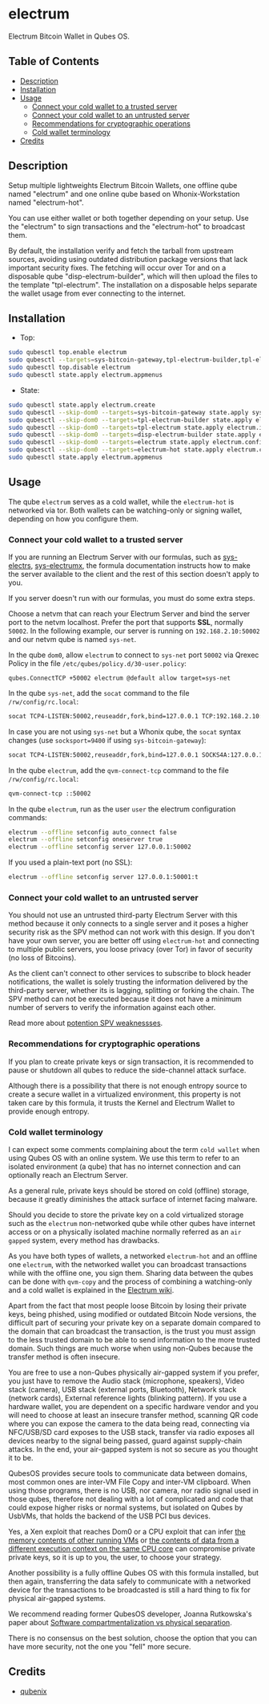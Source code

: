 # electrum

Electrum Bitcoin Wallet in Qubes OS.

## Table of Contents

*   [Description](#description)
*   [Installation](#installation)
*   [Usage](#usage)
    *   [Connect your cold wallet to a trusted server](#connect-your-cold-wallet-to-a-trusted-server)
    *   [Connect your cold wallet to an untrusted server](#connect-your-cold-wallet-to-an-untrusted-server)
    *   [Recommendations for cryptographic operations](#recommendations-for-cryptographic-operations)
    *   [Cold wallet terminology](#cold-wallet-terminology)
*   [Credits](#credits)

## Description

Setup multiple lightweights Electrum Bitcoin Wallets, one offline qube named
"electrum" and one online qube based on Whonix-Workstation named
"electrum-hot".

You can use either wallet or both together depending on your setup. Use the
"electrum" to sign transactions and the "electrum-hot" to broadcast them.

By default, the installation verify and fetch the tarball from upstream
sources, avoiding using outdated distribution package versions that lack
important security fixes. The fetching will occur over Tor and on a disposable
qube "disp-electrum-builder", which will then upload the files to the template
"tpl-electrum". The installation on a disposable helps separate the wallet
usage from ever connecting to the internet.

## Installation

*   Top:

```sh
sudo qubesctl top.enable electrum
sudo qubesctl --targets=sys-bitcoin-gateway,tpl-electrum-builder,tpl-electrum,disp-electrum-builder,electrum,electrum-hot state.apply
sudo qubesctl top.disable electrum
sudo qubesctl state.apply electrum.appmenus
```

*   State:

<!-- pkg:begin:post-install -->

```sh
sudo qubesctl state.apply electrum.create
sudo qubesctl --skip-dom0 --targets=sys-bitcoin-gateway state.apply sys-bitcoin.configure-gateway
sudo qubesctl --skip-dom0 --targets=tpl-electrum-builder state.apply electrum.install-builder
sudo qubesctl --skip-dom0 --targets=tpl-electrum state.apply electrum.install
sudo qubesctl --skip-dom0 --targets=disp-electrum-builder state.apply electrum.configure-builder
sudo qubesctl --skip-dom0 --targets=electrum state.apply electrum.configure
sudo qubesctl --skip-dom0 --targets=electrum-hot state.apply electrum.configure-hot
sudo qubesctl state.apply electrum.appmenus
```

<!-- pkg:end:post-install -->

## Usage

The qube `electrum` serves as a cold wallet, while the `electrum-hot` is
networked via tor. Both wallets can be watching-only or signing wallet,
depending on how you configure them.

### Connect your cold wallet to a trusted server

If you are running an Electrum Server with our formulas, such as
[sys-electrs](../sys-electrs/README.md),
[sys-electrumx](../sys-electrumx/README.md), the formula documentation
instructs how to make the server available to the client and the rest of this
section doesn't apply to you.

If you server doesn't run with our formulas, you must do some extra steps.

Choose a netvm that can reach your Electrum Server and bind the server port to
the netvm localhost. Prefer the port that supports **SSL**, normally `50002`.
In the following example, our server is running on `192.168.2.10:50002` and
our netvm qube is named `sys-net`.

In the qube `dom0`, allow `electrum` to connect to `sys-net` port
`50002` via Qrexec Policy in the file `/etc/qubes/policy.d/30-user.policy`:

```qrexecpolicy
qubes.ConnectTCP +50002 electrum @default allow target=sys-net
```

In the qube `sys-net`, add the `socat` command to the file
`/rw/config/rc.local`:

```sh
socat TCP4-LISTEN:50002,reuseaddr,fork,bind=127.0.0.1 TCP:192.168.2.10:50002 &
```

In case you are not using `sys-net` but a Whonix qube, the `socat` syntax
changes (use `socksport=9400` if using `sys-bitcoin-gateway`):

```sh
socat TCP4-LISTEN:50002,reuseaddr,fork,bind=127.0.0.1 SOCKS4A:127.0.0.1:myhs.onion:50002,socksport=9050 &
```

In the qube `electrum`, add the `qvm-connect-tcp` command to the file
`/rw/config/rc.local`:

```sh
qvm-connect-tcp ::50002
```

In the qube `electrum`, run as the user `user` the electrum configuration
commands:

```sh
electrum --offline setconfig auto_connect false
electrum --offline setconfig oneserver true
electrum --offline setconfig server 127.0.0.1:50002
```

If you used a plain-text port (no SSL):

```sh
electrum --offline setconfig server 127.0.0.1:50001:t
```

### Connect your cold wallet to an untrusted server

You should not use an untrusted third-party Electrum Server with this method
because it only connects to a single server and it poses a higher security
risk as the SPV method can not work with this design. If you don't have your
own server, you are better off using `electrum-hot` and connecting to multiple
public servers, you loose privacy (over Tor) in favor of security (no loss of
Bitcoins).

As the client can't connect to other services to subscribe to block header
notifications, the wallet is solely trusting the information delivered by the
third-party server, whether its is lagging, splitting or forking the chain.
The SPV method can not be executed because it does not have a minimum number
of servers to verify the information against each other.

Read more about [potention SPV weaknessses](https://developer.bitcoin.org/devguide/operating_modes.html#potential-spv-weaknesses).

### Recommendations for cryptographic operations

If you plan to create private keys or sign transaction, it is recommended to
pause or shutdown all qubes to reduce the side-channel attack surface.

Although there is a possibility that there is not enough entropy source to
create a secure wallet in a virtualized environment, this property is not
taken care by this formula, it trusts the Kernel and Electrum Wallet to
provide enough entropy.

### Cold wallet terminology

I can expect some comments complaining about the term `cold wallet` when
using Qubes OS with an online system. We use this term to refer to an isolated
environment (a qube) that has no internet connection and can optionally reach
an Electrum Server.

As a general rule, private keys should be stored on cold (offline) storage,
because it greatly diminishes the attack surface of internet facing malware.

Should you decide to store the private key on a cold virtualized storage such
as the `electrum` non-networked qube while other qubes have internet
access or on a physically isolated machine normally referred as an `air
gapped` system, every method has drawbacks.

As you have both types of wallets, a networked `electrum-hot` and an offline
one `electrum`, with the networked wallet you can broadcast transactions
while with the offline one, you sign them. Sharing data between the qubes can
be done with `qvm-copy` and the process of combining a watching-only and a
cold wallet is explained in the [Electrum wiki](https://electrum.readthedocs.io/en/latest/coldstorage.html).

Apart from the fact that most people loose Bitcoin by losing their private
keys, being phished, using modified or outdated Bitcoin Node versions, the
difficult part of securing your private key on a separate domain compared to
the domain that can broadcast the transaction, is the trust you must assign to
the less trusted domain to be able to send information to the more trusted
domain. Such things are much worse when using non-Qubes because the transfer
method is often insecure.

You are free to use a non-Qubes physically air-gapped system if you prefer,
you just have to remove the Audio stack (microphone, speakers), Video stack
(camera), USB stack (external ports, Bluetooth), Network stack (network
cards), External reference lights (blinking pattern). If you use a hardware
wallet, you are dependent on a specific hardware vendor and you will need to
choose at least an insecure transfer method, scanning QR code where you can
expose the camera to the data being read, connecting via NFC/USB/SD card
exposes to the USB stack, transfer via radio exposes all devices nearby to the
signal being passed, guard against supply-chain attacks. In the end, your
air-gapped system is not so secure as you thought it to be.

QubesOS provides secure tools to communicate data between domains, most common
ones are inter-VM File Copy and inter-VM clipboard. When using those programs,
there is no USB, nor camera, nor radio signal used in those qubes, therefore
not dealing with a lot of complicated and code that could expose higher risks
or normal systems, but isolated on Qubes by UsbVMs, that holds the backend of
the USB PCI bus devices.

Yes, a Xen exploit that reaches Dom0 or a CPU exploit that can infer
[the memory contents of other running VMs](https://www.qubes-os.org/news/2023/11/14/qsb-096/)
or [the contents of data from a different execution context on the
same CPU core](https://www.qubes-os.org/news/2023/09/27/qsb-094/) can
compromise private private keys, so it is up to you, the user, to choose your
strategy.

Another possibility is a fully offline Qubes OS with this formula installed,
but then again, transferring the data safely to communicate with a networked
device for the transactions to be broadcasted is still a hard thing to fix for
physical air-gapped systems.

We recommend reading former QubesOS developer, Joanna Rutkowska's paper about
[Software compartmentalization vs physical separation](https://invisiblethingslab.com/resources/2014/Software_compartmentalization_vs_physical_separation.pdf).

There is no consensus on the best solution, choose the option that you can
have more security, not the one you "fell" more secure.

## Credits

*   [qubenix](https://github.com/qubenix/qubes-whonix-bitcoin)
